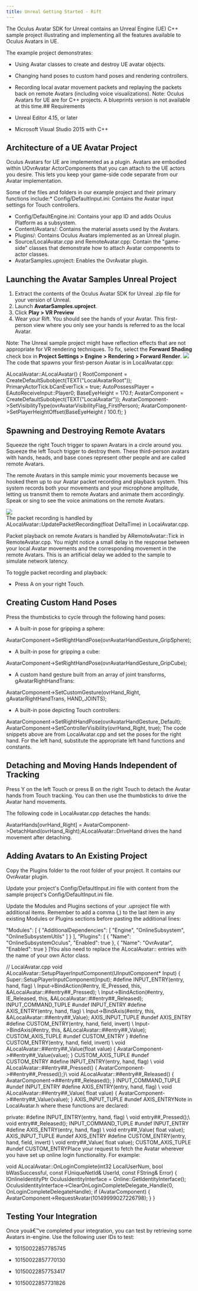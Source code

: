 ```yaml
---
title: Unreal Getting Started - Rift
---
```

The Oculus Avatar SDK for Unreal contains an Unreal Engine (UE) C++ sample project illustrating and implementing all the features available to Oculus Avatars in UE.

The example project demonstrates:

* Using Avatar classes to create and destroy UE avatar objects.
* Changing hand poses to custom hand poses and rendering controllers.
* Recording local avatar movement packets and replaying the packets back on remote Avatars (including voice visualizations).
Note: Oculus Avatars for UE are for C++ projects. A blueprints version is not available at this time.## Requirements

* Unreal Editor 4.15, or later
* Microsoft Visual Studio 2015 with C++
## Architecture of a UE Avatar Project

Oculus Avatars for UE are implemented as a plugin. Avatars are embodied within UOvrAvatar ActorComponents that you can attach to the UE actors you desire. This lets you keep your game-side code separate from our Avatar implementation.

Some of the files and folders in our example project and their primary functions include:* Config/DefaultInput.ini: Contains the Avatar input settings for Touch controllers.
* Config/DefaultEngine.ini: Contains your app ID and adds Oculus Platform as a subsystem.
* Content/Avatars/: Contains the material assets used by the Avatars.
* Plugins/: Contains Oculus Avatars implemented as an Unreal plugin.
* Source/LocalAvatar.cpp and RemoteAvatar.cpp: Contain the "game-side" classes that demonstrate how to attach Avatar components to actor classes.
* AvatarSamples.uproject: Enables the OvrAvatar plugin.
## Launching the Avatar Samples Unreal Project

1. Extract the contents of the Oculus Avatar SDK for Unreal .zip file for your version of Unreal.
2. Launch **AvatarSamples.uproject**.
3. Click **Play > VR Preview**
4. Wear your Rift.
You should see the hands of your Avatar. This first-person view where you only see your hands is referred to as the local Avatar.

Note: The Unreal sample project might have reflection effects that are not appropriate for VR rendering techniques. To fix, select the **Forward Shading** check box in **Project Settings > Engine > Rendering > Forward Render**. ![](/images/documentation-avatarsdk-latest-concepts-avatars-gsg-unreal-avatars-gsg-unreal-0.jpg)  
The code that spawns your first-person Avatar is in LocalAvatar.cpp: 

ALocalAvatar::ALocalAvatar() { RootComponent = CreateDefaultSubobject<USceneComponent>(TEXT("LocalAvatarRoot")); PrimaryActorTick.bCanEverTick = true; AutoPossessPlayer = EAutoReceiveInput::Player0; BaseEyeHeight = 170.f; AvatarComponent = CreateDefaultSubobject<UOvrAvatar>(TEXT("LocalAvatar")); AvatarComponent->SetVisibilityType(ovrAvatarVisibilityFlag\_FirstPerson); AvatarComponent->SetPlayerHeightOffset(BaseEyeHeight / 100.f); }  
## Spawning and Destroying Remote Avatars

Squeeze the right Touch trigger to spawn Avatars in a circle around you. Squeeze the left Touch trigger to destroy them. These third-person avatars with hands, heads, and base cones represent other people and are called remote Avatars.

The remote Avatars in this sample mimic your movements because we hooked them up to our Avatar packet recording and playback system. This system records both your movements and your microphone amplitude, letting us transmit them to remote Avatars and animate them accordingly. Speak or sing to see the voice animations on the remote Avatars.

![](/images/documentation-avatarsdk-latest-concepts-avatars-gsg-unreal-avatars-gsg-unreal-1.jpg)  
The packet recording is handled by ALocalAvatar::UpdatePacketRecording(float DeltaTime) in LocalAvatar.cpp.

Packet playback on remote Avatars is handled by ARemoteAvatar::Tick in RemoteAvatar.cpp. You might notice a small delay in the response between your local Avatar movements and the corresponding movement in the remote Avatars. This is an artificial delay we added to the sample to simulate network latency.

To toggle packet recording and playback:

* Press A on your right Touch.
## Creating Custom Hand Poses

Press the thumbsticks to cycle through the following hand poses:

* A built-in pose for gripping a sphere:

AvatarComponent->SetRightHandPose(ovrAvatarHandGesture\_GripSphere);
* A built-in pose for gripping a cube:

AvatarComponent->SetRightHandPose(ovrAvatarHandGesture\_GripCube);
* A custom hand gesture built from an array of joint transforms, gAvatarRightHandTrans:

AvatarComponent->SetCustomGesture(ovrHand\_Right, gAvatarRightHandTrans, HAND\_JOINTS);
* A built-in pose depicting Touch controllers:

AvatarComponent->SetRightHandPose(ovrAvatarHandGesture\_Default); AvatarComponent->SetControllerVisibility(ovrHand\_Right, true);
The code snippets above are from LocalAvatar.cpp and set the poses for the right hand. For the left hand, substitute the appropriate left hand functions and constants.

## Detaching and Moving Hands Independent of Tracking

Press Y on the left Touch or press B on the right Touch to detach the Avatar hands from Touch tracking. You can then use the thumbsticks to drive the Avatar hand movements.

The following code in LocalAvatar.cpp detaches the hands:

AvatarHands[ovrHand\_Right] = AvatarComponent->DetachHand(ovrHand\_Right);ALocalAvatar::DriveHand drives the hand movement after detaching.

## Adding Avatars to An Existing Project

Copy the Plugins folder to the root folder of your project. It contains our OvrAvatar plugin.

Update your project's Config/DefaultInput.ini file with content from the sample project's Config/DefaultInput.ini file.

Update the Modules and Plugins sections of your .uproject file with additional items. Remember to add a comma (,) to the last item in any existing Modules or Plugins sections before pasting the additional lines:

 "Modules": [ { "AdditionalDependencies": [ "Engine", "OnlineSubsystem", "OnlineSubsystemUtils" ] } ], "Plugins": [ { "Name": "OnlineSubsystemOculus", "Enabled": true }, { "Name": "OvrAvatar", "Enabled": true } ]You also need to replace the ALocalAvatar:: entries with the name of your own Actor class.

// LocalAvatar.cpp void ALocalAvatar::SetupPlayerInputComponent(UInputComponent* Input) { Super::SetupPlayerInputComponent(Input); #define INPUT\_ENTRY(entry, hand, flag) \ Input->BindAction(#entry, IE\_Pressed, this, &ALocalAvatar::##entry##\_Pressed); \ Input->BindAction(#entry, IE\_Released, this, &ALocalAvatar::##entry##\_Released); INPUT\_COMMAND\_TUPLE #undef INPUT\_ENTRY #define AXIS\_ENTRY(entry, hand, flag) \ Input->BindAxis(#entry, this, &ALocalAvatar::##entry##\_Value); AXIS\_INPUT\_TUPLE #undef AXIS\_ENTRY #define CUSTOM\_ENTRY(entry, hand, field, invert) \ Input->BindAxis(#entry, this, &ALocalAvatar::##entry##\_Value); CUSTOM\_AXIS\_TUPLE #undef CUSTOM\_ENTRY } #define CUSTOM\_ENTRY(entry, hand, field, invert) \ void ALocalAvatar::##entry##\_Value(float value) { AvatarComponent->##entry##\_Value(value); } CUSTOM\_AXIS\_TUPLE #undef CUSTOM\_ENTRY #define INPUT\_ENTRY(entry, hand, flag) \ void ALocalAvatar::##entry##\_Pressed() { AvatarComponent->##entry##\_Pressed();}\ void ALocalAvatar::##entry##\_Released() { AvatarComponent->##entry##\_Released(); } INPUT\_COMMAND\_TUPLE #undef INPUT\_ENTRY #define AXIS\_ENTRY(entry, hand, flag) \ void ALocalAvatar::##entry##\_Value( float value) { AvatarComponent->##entry##\_Value(value); } AXIS\_INPUT\_TUPLE #undef AXIS\_ENTRYNote in LocalAvatar.h where these functions are declared:

private: #define INPUT\_ENTRY(entry, hand, flag) \ void entry##\_Pressed();\ void entry##\_Released(); INPUT\_COMMAND\_TUPLE #undef INPUT\_ENTRY #define AXIS\_ENTRY(entry, hand, flag) \ void entry##\_Value( float value); AXIS\_INPUT\_TUPLE #undef AXIS\_ENTRY #define CUSTOM\_ENTRY(entry, hand, field, invert) \ void entry##\_Value( float value); CUSTOM\_AXIS\_TUPLE #undef CUSTOM\_ENTRYPlace your request to fetch the Avatar wherever you have set up online login functionality. For example:

void ALocalAvatar::OnLoginComplete(int32 LocalUserNum, bool bWasSuccessful, const FUniqueNetId& UserId, const FString& Error) { IOnlineIdentityPtr OculusIdentityInterface = Online::GetIdentityInterface(); OculusIdentityInterface->ClearOnLoginCompleteDelegate\_Handle(0, OnLoginCompleteDelegateHandle); if (AvatarComponent) { AvatarComponent->RequestAvatar(10149999027226798); } }  
## Testing Your Integration

Once youâ€™ve completed your integration, you can test by retrieving some Avatars in-engine. Use the following user IDs to test:

* 10150022857785745


* 10150022857770130


* 10150022857753417


* 10150022857731826


